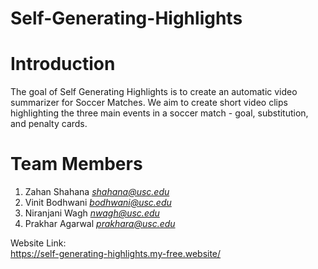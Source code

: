 # Self-Generating-Highlights

# Introduction 
The goal of Self Generating Highlights is to create an automatic video summarizer for Soccer Matches.
We aim to create short video clips highlighting the three main events in a soccer match - goal, substitution, and penalty cards.

# Team Members

1. Zahan Shahana <i>shahana@usc.edu</i>
2. Vinit Bodhwani <i>bodhwani@usc.edu</i>
3. Niranjani Wagh <i>nwagh@usc.edu</i>
4. Prakhar Agarwal <i>prakhara@usc.edu</i>

Website Link: <br>
https://self-generating-highlights.my-free.website/
